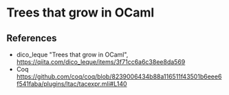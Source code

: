 # Trees that grow in OCaml

## References

- dico_leque "Trees that grow in OCaml", <https://qiita.com/dico_leque/items/3f71cc6a6c38ee8da569>
- Coq <https://github.com/coq/coq/blob/8239006434b88a116511f43501b6eee6f541faba/plugins/ltac/tacexpr.mli#L140>
